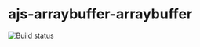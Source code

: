 # ajs-arraybuffer-arraybuffer

[![Build status](https://ci.appveyor.com/api/projects/status/7qsif4ynyr8yoia2?svg=true)](https://ci.appveyor.com/project/Nataless/ajs-arraybuffer-arraybuffer)